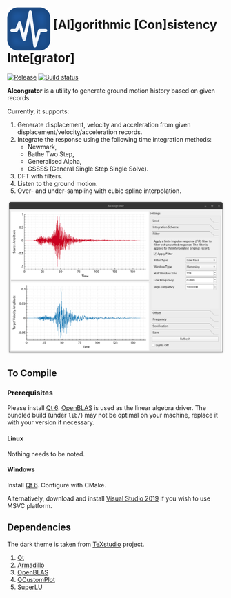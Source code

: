 # <img src="res/aci.svg" width="100" align="middle"/> [Al]gorithmic [Con]sistency Inte[grator]

[![Release](https://github.com/TLCFEM/alcongrator/actions/workflows/dev.yml/badge.svg)](https://github.com/TLCFEM/alcongrator/actions/workflows/dev.yml)
[![Build status](https://ci.appveyor.com/api/projects/status/f82nu58w4ovahb75?svg=true)](https://ci.appveyor.com/project/TLCFEM/alcongrator)

**Alcongrator** is a utility to generate ground motion history based on given records.

Currently, it supports:

1. Generate displacement, velocity and acceleration from given displacement/velocity/acceleration records.
2. Integrate the response using the following time integration methods:
    - Newmark,
    - Bathe Two Step,
    - Generalised Alpha,
    - GSSSS (General Single Step Single Solve).
3. DFT with filters.
4. Listen to the ground motion.
5. Over- and under-sampling with cubic spline interpolation.

![example](EX.png)

## To Compile

### Prerequisites

Please install [Qt 6](https://doc.qt.io/qt-6). [OpenBLAS](https://github.com/xianyi/OpenBLAS) is
used as the linear algebra driver. The bundled build (under `lib/`) may not be optimal on your machine, replace it with
your version if necessary.

#### Linux

Nothing needs to be noted.

#### Windows

Install [Qt 6](https://doc.qt.io/qt-6). Configure with CMake.

Alternatively, download and install [Visual Studio 2019](https://visualstudio.microsoft.com/vs/older-downloads/) if you
wish to use MSVC platform.

## Dependencies

The dark theme is taken from [TeXstudio](https://github.com/texstudio-org/texstudio) project.

1. [Qt](https://doc.qt.io/qt-6/index.html)
2. [Armadillo](http://arma.sourceforge.net/docs.html)
3. [OpenBLAS](https://github.com/xianyi/OpenBLAS)
4. [QCustomPlot](https://www.qcustomplot.com/)
5. [SuperLU](https://portal.nersc.gov/project/sparse/superlu/)
